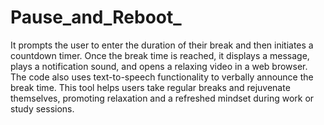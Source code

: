 # Pause_and_Reboot_
It prompts the user to enter the duration of their break and then initiates a countdown timer. Once the break time is reached, it displays a message, plays a notification sound, and opens a relaxing video in a web browser. The code also uses text-to-speech functionality to verbally announce the break time. This tool helps users take regular breaks and rejuvenate themselves, promoting relaxation and a refreshed mindset during work or study sessions.
